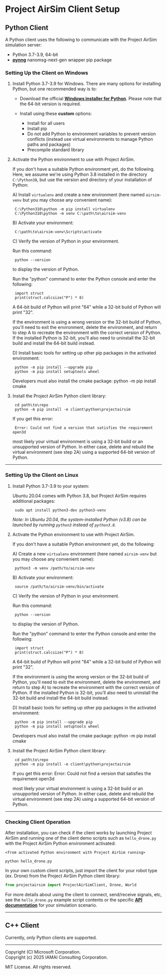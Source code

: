 # Project AirSim Client Setup

## Python Client

A Python client uses the following to communicate with the Project AirSim simulation server:

- Python 3.7-3.9, 64-bit
- **[pynng](https://github.com/codypiersall/pynng)** nanomsg-next-gen wrapper pip package

### Setting Up the Client on **Windows**

1. Install Python 3.7-3.9 for Windows. There are many options for installing Python, but one recommended way is to:

    - Download the official **[Windows installer for Python](https://www.python.org/downloads/windows/)**.  Please note that the 64-bit version is required.

    - Install using these **custom** options:
        - Install for all users
        - Install pip
        - Do not add Python to environment variables to prevent version conflicts (instead use virtual environments to manage Python paths and packages)
        - Precompile standard library

2. Activate the Python environment to use with Project AirSim.

    If you don't have a suitable Python environment yet, do the following.  Here, we assume we're using Python 3.8 installed in the directory `C:\Python38`, but use the version and directory of your installation of Python:

    A) Install `virtualenv` and create a new environment (here named `airsim-venv` but you may choose any convenient name):

        C:\Python310\python -m pip install virtualenv
        C:\Python310\python -m venv C:\path\to\airsim-venv

    B) Activate your environment:

        C:\path\to\airsim-venv\Scripts\activate

    C) Verify the version of Python in your environment.

    Run this command:

        python --version

    to display the version of Python.

    Run the "python" command to enter the Python console and enter the following:

        import struct
        print(struct.calcsize("P") * 8)

    A 64-bit build of Python will print "64" while a 32-bit build of Python will print "32".

    If the environment is using a wrong version or the 32-bit build of Python, you'll need to exit the environment, delete the environment, and return to step A to recreate the environment with the correct version of Python.  If the installed Python is 32-bit, you'll also need to uninstall the 32-bit build and install the 64-bit build instead.

    D) Install basic tools for setting up other pip packages in the activated environment:

        python -m pip install --upgrade pip
        python -m pip install setuptools wheel
    
    Developers must also install the cmake package:
        python -m pip install cmake

3. Install the Project AirSim Python client library:

        cd path\to\repo
        python -m pip install -e client\python\projectairsim

    If you get this error:

        Error: Could not find a version that satisfies the requirement open3d

    most likely your virtual environment is using a 32-bit build or an unsupported version of Python. In either case, delete and rebuild the virtual environment (see step 2A) using a supported 64-bit version of Python.

---

### Setting Up the Client on **Linux**

1. Install Python 3.7-3.9 to your system:

    Ubuntu 20.04 comes with Python 3.8, but Project AirSim requires additional packages:

        sudo apt install python3-dev python3-venv

    *Note: In Ubuntu 20.04, the system-installed Python (v3.8) can be launched by running `python3` instead of `python3.8`.*

2. Activate the Python environment to use with Project AirSim.

    If you don't have a suitable Python environment yet, do the following:

    A) Create a new `virtualenv` environment (here named `airsim-venv` but you may choose any convenient name):

        python3 -m venv /path/to/airsim-venv

    B) Activate your environment:

        source /path/to/airsim-venv/bin/activate

    C) Verify the version of Python in your environment.

    Run this command:

        python --version

    to display the version of Python.

    Run the "python" command to enter the Python console and enter the following:

        import struct
        print(struct.calcsize("P") * 8)

    A 64-bit build of Python will print "64" while a 32-bit build of Python will print "32".

    If the environment is using the wrong version or the 32-bit build of Python, you'll need to exit the environment, delete the environment, and return to step A) to recreate the environment with the correct version of Python.  If the installed Python is 32-bit, you'll also need to uninstall the 32-bit build and install the 64-bit build instead.

    D) Install basic tools for setting up other pip packages in the activated environment:

        python -m pip install --upgrade pip
        python -m pip install setuptools wheel

    Developers must also install the cmake package:
            python -m pip install cmake

3. Install the Project AirSim Python client library:

        cd path\to\repo
        python -m pip install -e client\python\projectairsim
    
    If you get this error:
        Error: Could not find a version that satisfies the requirement open3d

    most likely your virtual environment is using a 32-bit build or an unsupported version of Python. In either case, delete and rebuild the virtual environment (see step 2A) using a supported 64-bit version of Python.

---

### Checking Client Operation

After installation, you can check if the client works by launching Project AirSim and running one of the client demo scripts such as `hello_drone.py` with the Project AirSim Python environment activated:

```
<from activated Python environment with Project AirSim running>

python hello_drone.py
```

In your own custom client scripts, just import the client for your robot type (ex. Drone) from the Project AirSim Python client library:

``` python
from projectairsim import ProjectAirSimClient, Drone, World
```

For more details about using the client to connect, send/receive signals, etc, see the `hello_drone.py` example script contents or the specific **[API documentation](api.md)** for your simulation scenario.

---

## C++ Client

Currently, only Python clients are supported.

---

Copyright (C) Microsoft Corporation.  
Copyright (c) 2025 IAMAI Consulting Corporation.

MIT License. All rights reserved.
